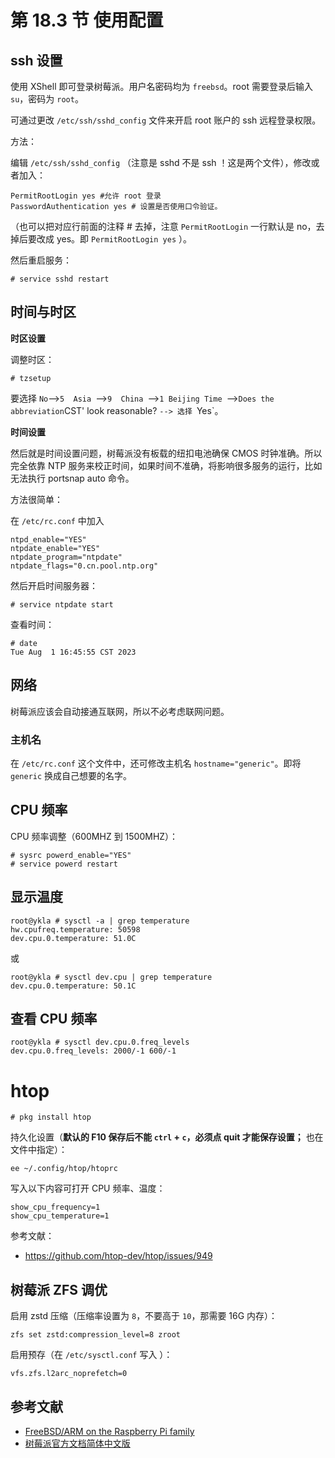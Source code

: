 # 第 18.3 节 使用配置

## ssh 设置
使用 XShell 即可登录树莓派。用户名密码均为 `freebsd`。root 需要登录后输入 `su`，密码为 `root`。

可通过更改 `/etc/ssh/sshd_config` 文件来开启 root 账户的 ssh 远程登录权限。

方法：

编辑 `/etc/ssh/sshd_config` （注意是 sshd 不是 ssh ！这是两个文件），修改或者加入：

```shell-session
PermitRootLogin yes #允许 root 登录
PasswordAuthentication yes # 设置是否使用口令验证。
```

（也可以把对应行前面的注释 # 去掉，注意 `PermitRootLogin` 一行默认是 no，去掉后要改成 yes。即 `PermitRootLogin yes` ）。

然后重启服务：

```shell-session
# service sshd restart
```

## 时间与时区

**时区设置**

调整时区：

```shell-session
# tzsetup
```

要选择 `No`-->`5  Asia `-->`9  China `-->`1 Beijing Time `-->` Does the abbreviation `CST' look reasonable? `--> 选择 `Yes`。


**时间设置**

然后就是时间设置问题，树莓派没有板载的纽扣电池确保 CMOS 时钟准确。所以完全依靠 NTP 服务来校正时间，如果时间不准确，将影响很多服务的运行，比如无法执行 portsnap auto 命令。

方法很简单：

在 `/etc/rc.conf` 中加入

```shell-session
ntpd_enable="YES"
ntpdate_enable="YES"
ntpdate_program="ntpdate"
ntpdate_flags="0.cn.pool.ntp.org"
```

然后开启时间服务器：

```shell-session
# service ntpdate start
```

查看时间：

```shell-session
# date
Tue Aug  1 16:45:55 CST 2023
```
## 网络

树莓派应该会自动接通互联网，所以不必考虑联网问题。

### 主机名

在 `/etc/rc.conf` 这个文件中，还可修改主机名 `hostname="generic"`。即将 `generic` 换成自己想要的名字。

## CPU 频率

CPU 频率调整（600MHZ 到 1500MHZ）：

```shell-session
# sysrc powerd_enable="YES"
# service powerd restart
```
## 显示温度

```shell-session
root@ykla # sysctl -a | grep temperature
hw.cpufreq.temperature: 50598
dev.cpu.0.temperature: 51.0C
```
或
```shell-session
root@ykla # sysctl dev.cpu | grep temperature
dev.cpu.0.temperature: 50.1C
```

## 查看 CPU 频率

```shell-session
root@ykla # sysctl dev.cpu.0.freq_levels
dev.cpu.0.freq_levels: 2000/-1 600/-1
```

# htop
```shell-session
# pkg install htop
```

持久化设置（**默认的 F10 保存后不能 `ctrl` + `c`，必须点 quit 才能保存设置；** 也在文件中指定）：

```shell-session
ee ~/.config/htop/htoprc  
```

写入以下内容可打开 CPU 频率、温度：

```shell-session
show_cpu_frequency=1
show_cpu_temperature=1
```

参考文献：

- <https://github.com/htop-dev/htop/issues/949>

## 树莓派 ZFS 调优

启用 zstd 压缩（压缩率设置为 `8`，不要高于 `10`，那需要 16G 内存）：

```shell-session
zfs set zstd:compression_level=8 zroot
```

启用预存（在 `/etc/sysctl.conf` 写入 ）：

```shell-session
vfs.zfs.l2arc_noprefetch=0
```


## 参考文献

- [FreeBSD/ARM on the Raspberry Pi family](https://wiki.freebsd.org/arm/Raspberry%20Pi)
- [树莓派官方文档简体中文版](https://rpicn.bsdcn.org)